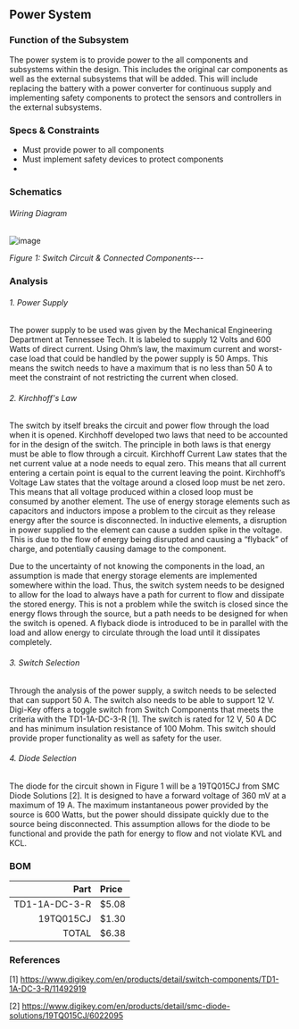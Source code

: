 Power System
-------
### Function of the Subsystem
The power system is to provide power to the all components and subsystems within the design. This includes the original car components as well as the external subsystems that will be added. This will include replacing the battery with a power converter for continuous supply and implementing safety components to protect the sensors and controllers in the external subsystems. 

### Specs & Constraints
- Must provide power to all components
- Must implement safety devices to protect components
- 

### Schematics
###### Wiring Diagram

![image](https://user-images.githubusercontent.com/117474411/203227976-1c39a5a5-bcdf-47fb-9f0b-6ac4c078f299.png)

_Figure 1: Switch Circuit & Connected Components_---

### Analysis
###### 1. Power Supply
The power supply to be used was given by the Mechanical Engineering Department at Tennessee Tech. It is labeled to supply 12 Volts and 600 Watts of direct current. Using Ohm’s law, the maximum current and worst-case load that could be handled by the power supply is 50 Amps. This means the switch needs to have a maximum that is no less than 50 A to meet the constraint of not restricting the current when closed. 
###### 2. Kirchhoff's Law
The switch by itself breaks the circuit and power flow through the load when it is opened. Kirchhoff developed two laws that need to be accounted for in the design of the switch. The principle in both laws is that energy must be able to flow through a circuit. Kirchhoff Current Law states that the net current value at a node needs to equal zero. This means that all current entering a certain point is equal to the current leaving the point. Kirchhoff’s Voltage Law states that the voltage around a closed loop must be net zero. This means that all voltage produced within a closed loop must be consumed by another element. The use of energy storage elements such as capacitors and inductors impose a problem to the circuit as they release energy after the source is disconnected. In inductive elements, a disruption in power supplied to the element can cause a sudden spike in the voltage. This is due to the flow of energy being disrupted and causing a “flyback” of charge, and potentially causing damage to the component. 

Due to the uncertainty of not knowing the components in the load, an assumption is made that energy storage elements are implemented somewhere within the load. Thus, the switch system needs to be designed to allow for the load to always have a path for current to flow and dissipate the stored energy. This is not a problem while the switch is closed since the energy flows through the source, but a path needs to be designed for when the switch is opened. A flyback diode is introduced to be in parallel with the load and allow energy to circulate through the load until it dissipates completely. 

###### 3. Switch Selection
Through the analysis of the power supply, a switch needs to be selected that can support 50 A. The switch also needs to be able to support 12 V. Digi-Key offers a toggle switch from Switch Components that meets the criteria with the TD1-1A-DC-3-R [1]. The switch is rated for 12 V, 50 A DC and has minimum insulation resistance of 100 Mohm. This switch should provide proper functionality as well as safety for the user.
###### 4. Diode Selection
The diode for the circuit shown in Figure 1 will be a 19TQ015CJ from SMC Diode Solutions [2]. It is designed to have a forward voltage of 360 mV at a maximum of 19 A. The maximum instantaneous power provided by the source is 600 Watts, but the power should dissipate quickly due to the source being disconnected. This assumption allows for the diode to be functional and provide the path for energy to flow and not violate KVL and KCL.
### BOM

| Part             | Price   |
|-----------------:|:--------|
| TD1-1A-DC-3-R    | $5.08   |
| 19TQ015CJ        | $1.30   |
| TOTAL            | $6.38   |

### References
[1] https://www.digikey.com/en/products/detail/switch-components/TD1-1A-DC-3-R/11492919

[2] https://www.digikey.com/en/products/detail/smc-diode-solutions/19TQ015CJ/6022095
